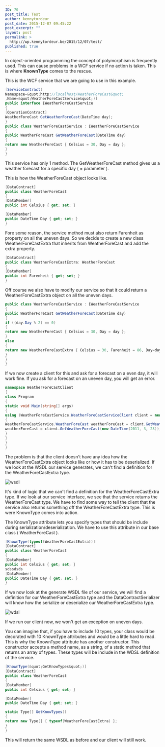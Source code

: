 ```yaml
---
ID: 70
post_title: Test
author: kennytordeur
post_date: 2015-12-07 09:45:22
post_excerpt: ""
layout: post
permalink: >
  http://wp.kennytordeur.be/2015/12/07/test/
published: true
---
```

In object-oriented programming the concept of polymorphism is frequently used. This can cause problems in a WCF service if no action is taken. This is where **KnownType** comes to the rescue.

This is the WCF service that we are going to use in this example.

```csharp
[ServiceContract(
Namespace=&quot;http://localhost/WeatherForeCast&quot;
,Name=&quot;WeatherForeCastService&quot;)]
public interface IWeatherForeCastService
{
[OperationContract]
WeatherForeCast GetWeatherForeCast(DateTime day);
}
public class WeatherForeCastService : IWeatherForeCastService
{
public WeatherForeCast GetWeatherForeCast(DateTime day)
{
return new WeatherForeCast { Celsius = 30, Day = day };
}
}
```

This service has only 1 method. The GetWeatherForeCast method gives us a weather forecast for a specific day ( = parameter ).

This is how the WeatherForeCast object looks like.

```csharp
[DataContract]
public class WeatherForeCast
{
[DataMember]
public int Celsius { get; set; }

[DataMember]
public DateTime Day { get; set; }
}
```

Fore some reason, the service method must also return Farenheit as property on all the uneven days. So we decide to create a new class WeatherForeCastExtra that inherits from WeatherForeCast and add the extra property.

```csharp
[DataContract]
public class WeatherForeCastExtra: WeatherForeCast
{
[DataMember]
public int Farenheit { get; set; }
}
```

Off course we also have to modify our service so that it could return a WeatherForeCastExtra object on all the uneven days.

```csharp
public class WeatherForeCastService : IWeatherForeCastService
{
public WeatherForeCast GetWeatherForeCast(DateTime day)
{
if ((day.Day % 2) == 0)
{
return new WeatherForeCast { Celsius = 30, Day = day };
}
else
{
return new WeatherForeCastExtra { Celsius = 30, Farenheit = 86, Day=day};
}
}
}
```

If we now create a client for this and ask for a forecast on a even day, it will work fine. If you ask for a forecast on an uneven day, you will get an error.

```csharp
namespace WeatherForeCastClient
{
class Program
{
static void Main(string[] args)
{
using (WeatherForeCastService.WeatherForeCastServiceClient client = new WeatherForeCastService.WeatherForeCastServiceClient())
{
WeatherForeCastService.WeatherForeCast weatherForeCast = client.GetWeatherForeCast(new DateTime(2011, 3, 24));
weatherForeCast = client.GetWeatherForeCast(new DateTime(2011, 3, 23));
}
}
}
}
```

The problem is that the client doesn't have any idea how the WeatherForeCastExtra object looks like or how it has to be deserialized. If we look at the WSDL our service generates, we can't find a definition for the WeatherForeCastExtra type.

![wsdl](http://blog.kennytordeur.be/images/2011-03-24-wcf-knowntype/wsdl.png)

It's kind of logic that we can't find a definition for the WeatherForeCastExtra type. If we look at our service interface, we see that the service returns the WeatherForeCast type. We have to find some way to tell the client that the service also returns something off the WeatherForeCastExtra type. This is were KnownType comes into action.

The KnownType attribute lets you specify types that should be include during serialization/deserialization. We have to use this attribute in our base class ( WeatherForeCast ).

```csharp
[KnownType(typeof(WeatherForeCastExtra))]
[DataContract]
public class WeatherForeCast
{
[DataMember]
public int Celsius { get; set; }
sdssdsds
[DataMember]
public DateTime Day { get; set; }
}
```

If we now look at the generate WSDL file of our service, we will find a definition for our WeatherForeCastExtra type and the DataContractSerializer will know how the serialize or deserialize our WeatherForeCastExtra type.

![wdsl](http://blog.kennytordeur.be/images/2011-03-24-wcf-knowntype/wsdl2.png)

If we run our client now, we won't get an exception on uneven days.

You can imagine that, if you have to include 10 types, your class would be decorated with 10 KnownType attributes and would be a little hard to read. This is why the KnownType attribute has another constructor. This constructor accepts a method name, as a string, of a static method that returns an array of types. These types will be include in the WDSL definition of the service.

```csharp
[KnownType(&quot;GetKnowTypes&quot;)]
[DataContract]
public class WeatherForeCast
{
[DataMember]
public int Celsius { get; set; }

[DataMember]
public DateTime Day { get; set; }

static Type[] GetKnowTypes()
{
return new Type[] { typeof(WeatherForeCastExtra) };
}
}
```
This will return the same WSDL as before and our client will still work.